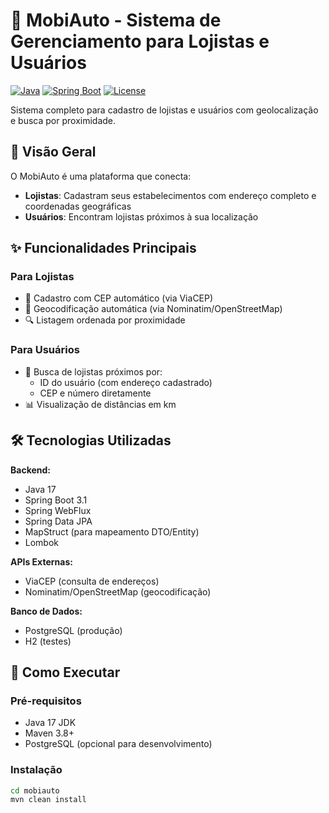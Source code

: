 # 🚗 MobiAuto - Sistema de Gerenciamento para Lojistas e Usuários

[![Java](https://img.shields.io/badge/Java-17%2B-blue)](https://java.com)
[![Spring Boot](https://img.shields.io/badge/Spring_Boot-3.1.5-green)](https://spring.io/projects/spring-boot)
[![License](https://img.shields.io/badge/License-MIT-yellow)](https://opensource.org/licenses/MIT)

Sistema completo para cadastro de lojistas e usuários com geolocalização e busca por proximidade.

## 📌 Visão Geral

O MobiAuto é uma plataforma que conecta:
- **Lojistas**: Cadastram seus estabelecimentos com endereço completo e coordenadas geográficas
- **Usuários**: Encontram lojistas próximos à sua localização

## ✨ Funcionalidades Principais

### Para Lojistas
- 📝 Cadastro com CEP automático (via ViaCEP)
- 📍 Geocodificação automática (via Nominatim/OpenStreetMap)
- 🔍 Listagem ordenada por proximidade

### Para Usuários
- 🔎 Busca de lojistas próximos por:
  - ID do usuário (com endereço cadastrado)
  - CEP e número diretamente
- 📊 Visualização de distâncias em km

## 🛠️ Tecnologias Utilizadas

**Backend:**
- Java 17
- Spring Boot 3.1
- Spring WebFlux
- Spring Data JPA
- MapStruct (para mapeamento DTO/Entity)
- Lombok

**APIs Externas:**
- ViaCEP (consulta de endereços)
- Nominatim/OpenStreetMap (geocodificação)

**Banco de Dados:**
- PostgreSQL (produção)
- H2 (testes)

## 🚀 Como Executar

### Pré-requisitos
- Java 17 JDK
- Maven 3.8+
- PostgreSQL (opcional para desenvolvimento)

### Instalação
```bash
cd mobiauto
mvn clean install
